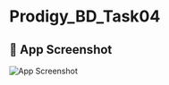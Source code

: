 # Prodigy_BD_Task04
## 📸 App Screenshot
![App Screenshot](https://drive.google.com/uc?export=view&id=1NKUqJZxgvuM9kY5EVlgQapYpwlbBMKF_)
